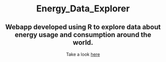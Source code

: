 <div align="center">
<h1>Energy_Data_Explorer</h1>
<h2>Webapp developed using R to explore data about energy usage and consumption around the world.</h2>

<p> Take a look 
<a href= "https://rileysuomi.shinyapps.io/final_app/">here</a></p>
</div>
